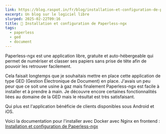 ```yaml
---
link: https://blog.raspot.in/fr/blog/installation-et-configuration-de-paperless-ngx
excerpt: Un blog sur le logiciel libre
slurped: 2025-02-22T09:16
title: 🚀 Installation et configuration de Paperless-ngx
tags:
  - paperless
  - ged
  - document
---
```


Paperless-ngx est une application libre, gratuite et auto-hébergeable qui permet de numériser et classer ses papiers sans prise de tête afin de pouvoir les retrouver facilement.

Cela faisait longtemps que je souhaitais mettre en place cette application de type GED (Gestion Électronique de Document) en place. J'avais un peu peur que ce soit une usine à gaz mais finalement Paperless-ngx est facile à installer et à prendre à main. Je découvre encore certaines fonctionnalités liées au domaine de la GED mais le résultat est très satisfaisant.

Qui plus est l'application bénéficie de clients disponibles sous Android et iOS.

Voici la documentation pour l'installer avec Docker avec Nginx en frontend : [Installation et configuration de Paperless-ngx](https://doc.quercylibre.fr/Docker/paperless-ngx/)